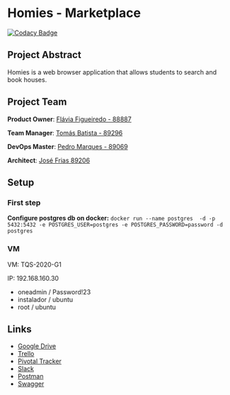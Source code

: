 # Homies - Marketplace

[![Codacy Badge](https://api.codacy.com/project/badge/Grade/2a9bd2d58c1f4b8ebf3d3f8790873a64)](https://www.codacy.com?utm_source=github.com&amp;utm_medium=referral&amp;utm_content=tomas99batista/Homies_Marketplace&amp;utm_campaign=Badge_Grade)

## Project Abstract

Homies is a web browser application that allows students to search and book houses.

## Project Team

**Product Owner**: [Flávia Figueiredo - 88887](https://github.com/flaviagfigueiredo)

**Team Manager**: [Tomás Batista - 89296](https://github.com/tomas99batista)

**DevOps Master**: [Pedro Marques - 89069](https://github.com/Pmiguelmarques)

**Architect**: [José Frias 89206](https://github.com/joselfrias)

## Setup

### First step
**Configure postgres db on docker:** 
```docker run --name postgres  -d -p 5432:5432 -e POSTGRES_USER=postgres -e POSTGRES_PASSWORD=password -d postgres```

### VM
VM: TQS-2020-G1

IP: 192.168.160.30

- oneadmin / Password!23
- instalador / ubuntu
- root / ubuntu

## Links
- [Google Drive](https://drive.google.com/drive/folders/1rgzAPeLD0_XlIS92oBTSDtjoLlHx3OAM?usp=sharing)
- [Trello](https://trello.com/invite/b/K4x0FAe7/353d22e1576eb93852802a2a27f097c4/homiesmarketplace)
- [Pivotal Tracker](https://www.pivotaltracker.com/projects/2447400)
- [Slack](https://join.slack.com/t/homiesmarketplace/shared_invite/zt-e9fdp8wh-KNNSun3cX~EcJCv_KcRATA)
- [Postman](https://www.getpostman.com/collections/a78d2d100a6a8678a402)
- [Swagger](https://app.swaggerhub.com/apis/HomiesMarketplace/homies-marketplace_api/1.0.0)
